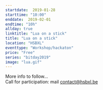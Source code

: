```yaml
---
startdate:  2019-01-28
starttime: "10:00"
enddate:  2019-02-01
endtime: "10h"
allday: true
linktitle: "Lua on a stick"
title: "Lua on a stick"
location: "HSBXL"
eventtype: "Workshop/hackaton"
price: "Free"
series: "bitday2019"
image: "lua.gif"
--- 
```


More info to follow...  
Call for participation: mail contact@hsbxl.be